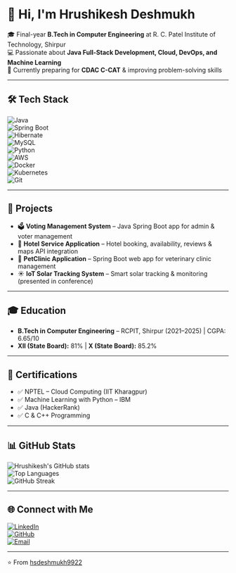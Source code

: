 # 👋 Hi, I'm Hrushikesh Deshmukh  

🎓 Final-year **B.Tech in Computer Engineering** at R. C. Patel Institute of Technology, Shirpur  
💻 Passionate about **Java Full-Stack Development, Cloud, DevOps, and Machine Learning**  
🌱 Currently preparing for **CDAC C-CAT** & improving problem-solving skills  

---

## 🛠️ Tech Stack  

![Java](https://img.shields.io/badge/Java-ED8B00?style=for-the-badge&logo=openjdk&logoColor=white)  
![Spring Boot](https://img.shields.io/badge/Spring%20Boot-6DB33F?style=for-the-badge&logo=springboot&logoColor=white)  
![Hibernate](https://img.shields.io/badge/Hibernate-59666C?style=for-the-badge&logo=hibernate&logoColor=white)  
![MySQL](https://img.shields.io/badge/MySQL-005C84?style=for-the-badge&logo=mysql&logoColor=white)  
![Python](https://img.shields.io/badge/Python-3776AB?style=for-the-badge&logo=python&logoColor=white)  
![AWS](https://img.shields.io/badge/AWS-232F3E?style=for-the-badge&logo=amazon-aws&logoColor=white)  
![Docker](https://img.shields.io/badge/Docker-2496ED?style=for-the-badge&logo=docker&logoColor=white)  
![Kubernetes](https://img.shields.io/badge/Kubernetes-326CE5?style=for-the-badge&logo=kubernetes&logoColor=white)  
![Git](https://img.shields.io/badge/Git-F05032?style=for-the-badge&logo=git&logoColor=white)  

---

## 📂 Projects  

- 🗳️ **Voting Management System** – Java Spring Boot app for admin & voter management  
- 🏨 **Hotel Service Application** – Hotel booking, availability, reviews & maps API integration  
- 🐾 **PetClinic Application** – Spring Boot web app for veterinary clinic management  
- ☀️ **IoT Solar Tracking System** – Smart solar tracking & monitoring (presented in conference)  

---

## 🎓 Education  

- **B.Tech in Computer Engineering** – RCPIT, Shirpur (2021–2025) | CGPA: 6.65/10  
- **XII (State Board):** 81% | **X (State Board):** 85.2%  

---

## 📜 Certifications  

- ✅ NPTEL – Cloud Computing (IIT Kharagpur)  
- ✅ Machine Learning with Python – IBM  
- ✅ Java (HackerRank)  
- ✅ C & C++ Programming  

---

## 📊 GitHub Stats  

![Hrushikesh's GitHub stats](https://github-readme-stats.vercel.app/api?username=hsdeshmukh9922&show_icons=true&theme=radical)  
![Top Languages](https://github-readme-stats.vercel.app/api/top-langs/?username=hsdeshmukh9922&layout=compact&theme=radical)  
![GitHub Streak](https://github-readme-streak-stats.herokuapp.com/?user=hsdeshmukh9922&theme=radical)  

---

## 🌐 Connect with Me  

[![LinkedIn](https://img.shields.io/badge/LinkedIn-0A66C2?style=for-the-badge&logo=linkedin&logoColor=white)](www.linkedin.com/in/-hrushikeshdeshmukh)  
[![GitHub](https://img.shields.io/badge/GitHub-181717?style=for-the-badge&logo=github&logoColor=white)](https://github.com/hsdeshmukh9922)  
[![Email](https://img.shields.io/badge/Email-D14836?style=for-the-badge&logo=gmail&logoColor=white)](mailto:hrushikeshdeshmukh771@gmail.com)  

---
⭐️ From [hsdeshmukh9922](https://github.com/hsdeshmukh9922)
